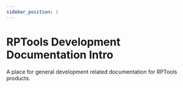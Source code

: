 ```yaml
---
sidebar_position: 1
---
```


# RPTools Development Documentation Intro
A place for general development related documentation for RPTools products.